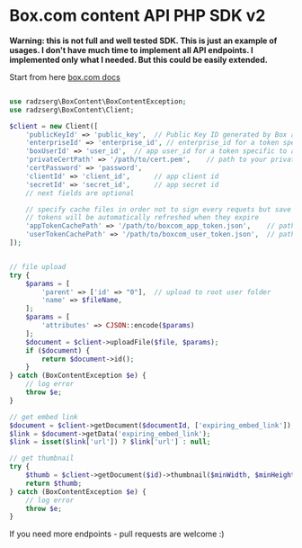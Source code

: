  Box.com content API PHP SDK v2
=========

**Warning: this is not full and well tested SDK. This is just an example of usages.
I don't have much time to implement all API endpoints. I implemented only what I needed.
But this could be easily extended.**


Start from here [box.com docs](https://docs.box.com/docs/getting-started-box-platform)

```php

use radzserg\BoxContent\BoxContentException;
use radzserg\BoxContent\Client;

$client = new Client([
    'publicKeyId' => 'public_key',  // Public Key ID generated by Box and provided upon submission of a Public Key. Identifies which Public Key a client is using.
    'enterpriseId' => 'enterprise_id', // enterprise_id for a token specific to an enterprise
    'boxUserId' => 'user_id',  // app user_id for a token specific to an individual app user. https://docs.box.com/docs/app-users#section-2-create-an-app-user
    'privateCertPath' => '/path/to/cert.pem',    // path to your private cert
    'certPassword' => 'password',
    'clientId' => 'client_id',      // app client id
    'secretId' => 'secret_id',      // app secret id
    // next fields are optional

    // specify cache files in order not to sign every requets but save them to cache files
    // tokens will be automatically refreshed when they expire
    'appTokenCachePath' => '/path/to/boxcom_app_token.json',    // path to file where app token will be saved
    'userTokenCachePath' => '/path/to/boxcom_user_token.json',  // path to file where user token will be saved
]);


// file upload
try {
    $params = [
        'parent' => ['id' => "0"],  // upload to root user folder
        'name' => $fileName,
    ];
    $params = [
        'attributes' => CJSON::encode($params)
    ];
    $document = $client->uploadFile($file, $params);
    if ($document) {
        return $document->id();
    }
} catch (BoxContentException $e) {
    // log error
    throw $e;
}

// get embed link
$document = $client->getDocument($documentId, ['expiring_embed_link']);
$link = $document->getData('expiring_embed_link');
$link = isset($link['url']) ? $link['url'] : null;

// get thumbnail
try {
    $thumb = $client->getDocument($id)->thumbnail($minWidth, $minHeight);
    return $thumb;
} catch (BoxContentException $e) {
    // log error
    throw $e;
}

```

If you need more endpoints - pull requests are welcome :)